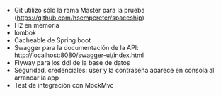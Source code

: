 - Git utilizo sólo la rama Master para la prueba (https://github.com/hsempereter/spaceship)
- H2 en memoria
- lombok
- Cacheable de Spring boot
- Swagger para la documentación de la API: http://localhost:8080/swagger-ui/index.html
- Flyway para los ddl de la base de datos
- Seguridad, credenciales: user y la contraseña aparece en consola al arrancar la app
- Test de integración con MockMvc